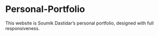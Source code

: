 # Personal-Portfolio
This website is Soumik Dastidar’s personal portfolio, designed with full responsiveness.
